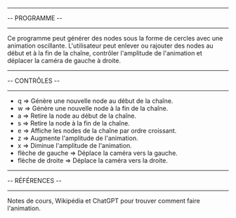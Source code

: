 _______________
-- PROGRAMME --
_______________
Ce programme peut générer des nodes sous la forme de cercles avec une animation oscillante. L'utilisateur peut enlever ou rajouter des nodes au début et à la fin de la chaîne, contrôler l'amplitude de l'animation et déplacer la caméra de gauche à droite.

_______________
-- CONTRÔLES -- 
_______________
- q => Génère une nouvelle node au début de la chaîne.
- w => Génère une nouvelle node à la fin de la chaîne.
- a => Retire la node au début de la chaîne.
- s => Retire la node à la fin de la chaîne.
- e => Affiche les nodes de la chaîne par ordre croissant.
- z => Augmente l'amplitude de l'animation.
- x => Diminue l'amplitude de l'animation.
- flèche de gauche => Déplace la caméra vers la gauche.
- flèche de droite => Déplace la caméra vers la droite.

_______________
-- RÉFÉRENCES --
_______________
Notes de cours, Wikipédia et ChatGPT pour trouver comment faire l'animation.